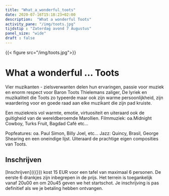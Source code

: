 ```yaml
---
title: "What_a_wonderful_toots"
date: 2020-07-16T15:18:23+02:00
description:  "What a wonderful Toots"
activity_pane: "/img/toots.jpg"
tijdstip : "Zaterdag avond 7 Augustus"
panel_size: "wide"
draft : false
---
```


{{< figure src="/img/toots.jpg">}}

# What a wonderful ... Toots

Vier muzikanten - zielsverwanten delen hun ervaringen, passie voor muziek en enorm respect voor Baron Toots Thielemans zaliger, De lyriek en muzikaliteit die Toots zo typeerde maar ook zijn warme persoonlijkheid, zijn waardering voor en goede raad aan elke muzikant die zijn pad kruiste.

Een muziekreis vol warmte, emotie, virtuositeit en uiteraard ook de guitigheid van de wereldberoemde Marollien. Filmmuziek: oa.Midnight Cowboy, Turks Fruit, Bagdad Café etc… 

Popfeatures: oa. Paul Simon, Billy Joel, etc…
Jazz: Quincy, Brasil, George Shearing en een oneindige lijst. Uiteraard de prachtige eigen composities van Toots.

## Inschrijven
[Inschrijven]({{<param inschrijving_toots_url>}}) kost 15 EUR voor een tafel van maximaal 6 personen. De eerste 6 drankjes zijn inbegrepen in de prijs. Het terrein is toegankelijk vanaf 20u00 en om 20u45 geven we het startschot. Je inschrijving is pas definitief als we je betaling hebben ontvangen.


